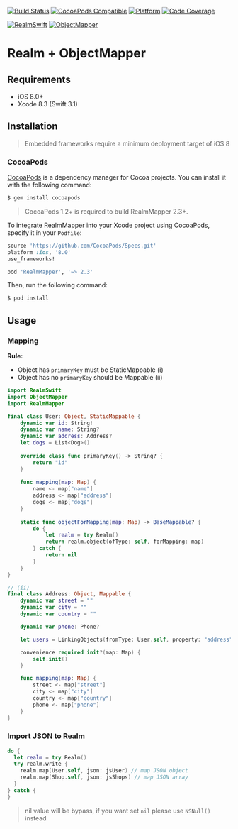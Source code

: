 [![Build Status](https://travis-ci.org/tsrnd/realm-mapper-ios.svg?branch=master)](https://travis-ci.org/tsrnd/realm-mapper-ios)
[![CocoaPods Compatible](https://img.shields.io/cocoapods/v/RealmMapper.svg)](https://img.shields.io/cocoapods/v/RealmMapper.svg)
[![Platform](https://img.shields.io/cocoapods/p/RealmMapper.svg?style=flat)](http://cocoadocs.org/docsets/RealmMapper)
[![Code Coverage](http://codecov.io/github/tsrnd/realm-mapper-ios/coverage.svg?branch=master)](http://codecov.io/github/tsrnd/realm-mapper-ios?branch=master)

[![RealmSwift](https://img.shields.io/badge/RealmSwift-~%3E%202.2-brightgreen.svg)](https://img.shields.io/badge/RealmSwift-~%3E%202.2-brightgreen.svg)
[![ObjectMapper](https://img.shields.io/badge/ObjectMapper-~%3E%202.2-brightgreen.svg)](https://img.shields.io/badge/ObjectMapper-~%3E%202.2-brightgreen.svg)

Realm + ObjectMapper
====================

## Requirements

 - iOS 8.0+
 - Xcode 8.3 (Swift 3.1)

## Installation

 > Embedded frameworks require a minimum deployment target of iOS 8

### CocoaPods

[CocoaPods](http://cocoapods.org) is a dependency manager for Cocoa projects. You can install it with the following command:

```bash
$ gem install cocoapods
 ```

> CocoaPods 1.2+ is required to build RealmMapper 2.3+.

To integrate RealmMapper into your Xcode project using CocoaPods, specify it in your `Podfile`:

```ruby
source 'https://github.com/CocoaPods/Specs.git'
platform :ios, '8.0'
use_frameworks!

pod 'RealmMapper', '~> 2.3'
```

Then, run the following command:

```bash
$ pod install
```

## Usage

### Mapping

**Rule:**
- Object has `primaryKey` must be StaticMappable (i)
- Object has no `primaryKey` should be Mappable (ii)

```swift
import RealmSwift
import ObjectMapper
import RealmMapper

final class User: Object, StaticMappable {
    dynamic var id: String!
    dynamic var name: String?
    dynamic var address: Address?
    let dogs = List<Dog>()
    
    override class func primaryKey() -> String? {
        return "id"
    }
    
    func mapping(map: Map) {
        name <- map["name"]
        address <- map["address"]
        dogs <- map["dogs"]
    }
      
    static func objectForMapping(map: Map) -> BaseMappable? {
        do {
            let realm = try Realm()
            return realm.object(ofType: self, forMapping: map)
        } catch {
            return nil
        }
    }
}

// (ii)
final class Address: Object, Mappable {
    dynamic var street = ""
    dynamic var city = ""
    dynamic var country = ""

    dynamic var phone: Phone?

    let users = LinkingObjects(fromType: User.self, property: "address")

    convenience required init?(map: Map) {
        self.init()
    }

    func mapping(map: Map) {
        street <- map["street"]
        city <- map["city"]
        country <- map["country"]
        phone <- map["phone"]
    }
}
```

### Import JSON to Realm

```swift
do {
  let realm = try Realm()
  try realm.write {
    realm.map(User.self, json: jsUser) // map JSON object
    realm.map(Shop.self, json: jsShops) // map JSON array
  }
} catch {
}

```

> nil value will be bypass, if you want set `nil` please use `NSNull()` instead
